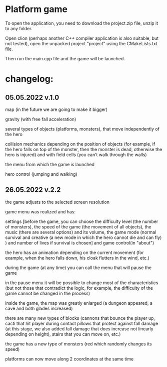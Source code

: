 # Platform game

To open the application, you need to download the project.zip file, unzip it to any folder.


Open clion (perhaps another C++ compiler application is also suitable, but not tested), open the unpacked project "project" using the CMakeLists.txt file.


Then run the main.cpp file and the game will be launched.


# changelog: 

## 05.05.2022 v.1.0
map (in the future we are going to make it bigger)

gravity (with free fall acceleration)

several types of objects (platforms, monsters), that move independently of the hero

collision mechanics depending on the position of objects (for example, if the hero falls on top of the monster, then the monster is dead, otherwise the hero is injured)
and with field cells (you can’t walk through the walls)

the menu from which the game is launched

hero control (jumping and walking)

## 26.05.2022 v.2.2

the game adjusts to the selected screen resolution

game menu was realized and has:

settings
[before the game, you can choose the difficulty level (the number of monsters), the speed of the game (the movement of all objects), the music (there are several options) and its volume, the game mode (normal survival and creative (a new mode in which the hero cannot die and can fly) ) and number of lives if survival is chosen]
and game control(in "about")

the hero has an animation depending on the current movement (for example, when the hero falls down, his cloak flutters in the wind, etc.)

during the game (at any time) you can call the menu that will pause the game

in the pause menu it will be possible to change most of the characteristics (but not those that contradict the logic, for example, the difficulty of the game cannot be changed in the process)

inside the game, the map was greatly enlarged (a dungeon appeared, a cave and both glades increased)

there are many new types of blocks (cannons that bounce the player up, cacti that hit player during contact
pillows that protect against fall damage (at this stage, we also added fall damage that does increase not linearly depending on height), stairs that you can move on, etc.)

the game has a new type of monsters (red which randomly changes its speed)

platforms can now move along 2 coordinates at the same time
